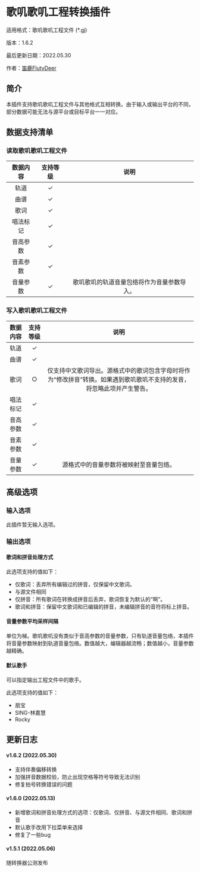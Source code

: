 # 歌叽歌叽工程转换插件

适用格式：歌叽歌叽工程文件 (*.gj)

版本：1.6.2

最后更新日期：2022.05.30

作者：[笛鹿FlutyDeer](https://space.bilibili.com/386270936)

## 简介

本插件支持歌叽歌叽工程文件与其他格式互相转换。由于输入或输出平台的不同，部分数据可能无法与源平台或目标平台一一对应。

## 数据支持清单

### 读取歌叽歌叽工程文件

| 数据内容 | 支持等级 |                    说明                    |
| :------: | :------: | :----------------------------------------: |
|   轨道   |    ✓     |                                            |
|   曲谱   |    ✓     |                                            |
|   歌词   |    ✓     |                                            |
| 唱法标记 |    ✓     |                                            |
| 音高参数 |    ✓     |                                            |
| 音素参数 |    ✓     |                                            |
| 音量参数 |    ✓     | 歌叽歌叽的轨道音量包络将作为音量参数导入。 |

### 写入歌叽歌叽工程文件

| 数据内容 | 支持等级 |                             说明                             |
| :------: | :------: | :----------------------------------------------------------: |
|   轨道   |    ✓     |                                                              |
|   曲谱   |    ✓     |                                                              |
|   歌词   |    ○     | 仅支持中文歌词导出。源格式中的歌词包含字母时将作为“修改拼音”转换。如果遇到歌叽歌叽不支持的发音，将忽略此项并产生警告。 |
| 唱法标记 |    ✓     |                                                              |
| 音高参数 |    ✓     |                                                              |
| 音素参数 |    ✓     |                                                              |
| 音量参数 |    ✓     |            源格式中的音量参数将被映射至音量包络。            |

## 高级选项

### 输入选项

此插件暂无输入选项。

### 输出选项

#### 歌词和拼音处理方式

此选项支持的值如下：

- 仅歌词：丢弃所有编辑过的拼音，仅保留中文歌词。
- 与源文件相同
- 仅拼音：所有歌词在转换成拼音后丢弃，歌词恢复为默认的“啊”。
- 歌词和拼音：保留中文歌词和已编辑的拼音，未编辑拼音的音符将标上拼音。


#### 音量参数平均采样间隔

单位为梯。歌叽歌叽没有类似于音高参数的音量参数，只有轨道音量包络，本插件将音量参数映射到轨道音量包络。数值越大，编辑器越流畅；数值越小，音量参数越精确。

#### 默认歌手

可以指定输出工程文件中的歌手。

此选项支持的值如下：

- 扇宝
- SING-林嘉慧
- Rocky

## 更新日志

#### v1.6.2 (2022.05.30)

- 支持伴奏偏移转换
- 加强拼音数据校验，防止出现空格等符号导致无法识别
- 修复拍号转换错误的问题

#### v1.6.0 (2022.05.13)

- 新增歌词和拼音处理方式的选项：仅歌词、仅拼音、与源文件相同、歌词和拼音
- 默认歌手改用下拉菜单来选择
- 修复了一些bug

#### v1.5.1 (2022.05.06)

随转换器公测发布